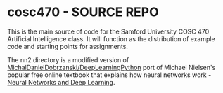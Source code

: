 # cosc470 - SOURCE REPO

This is the main source of code for the Samford University COSC 470 Artificial Intelligence class. It will function as the distribution of example code and starting points for assignments.

The nn2 directory is a modified version of [MichalDanielDobrzanski/DeepLearningPython](https://github.com/MichalDanielDobrzanski/DeepLearningPython) port of Michael Nielsen's popular free online textbook that explains how neural networks work - [Neural Networks and Deep Learning](http://neuralnetworksanddeeplearning.com/).

